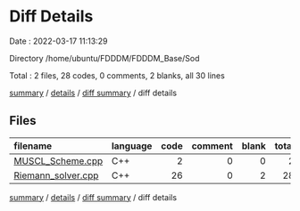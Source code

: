 # Diff Details

Date : 2022-03-17 11:13:29

Directory /home/ubuntu/FDDDM/FDDDM_Base/Sod

Total : 2 files,  28 codes, 0 comments, 2 blanks, all 30 lines

[summary](results.md) / [details](details.md) / [diff summary](diff.md) / diff details

## Files
| filename | language | code | comment | blank | total |
| :--- | :--- | ---: | ---: | ---: | ---: |
| [MUSCL_Scheme.cpp](/MUSCL_Scheme.cpp) | C++ | 2 | 0 | 0 | 2 |
| [Riemann_solver.cpp](/Riemann_solver.cpp) | C++ | 26 | 0 | 2 | 28 |

[summary](results.md) / [details](details.md) / [diff summary](diff.md) / diff details